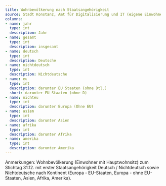 ```yaml
---
title: Wohnbevölkerung nach Staatsangehörigkeit
source: Stadt Konstanz, Amt für Digitalisierung und IT (eigene Einwohnerfortschreibung)
columns:
- name: jahr
  type: int
  description: Jahr
- name: gesamt
  type: int
  description: insgesamt
- name: deutsch
  type: int
  description: Deutsche
- name: nichtdeutsch
  type: int
  description: Nichtdeutsche
- name: eu
  type: int
  description: darunter EU Staaten (ohne Dtl.)
  short: darunter EU Staaten (ohne D)
- name: nichteu
  type: int
  description: darunter Europa (Ohne EU)
- name: asien
  type: int
  description: darunter Asien
- name: afrika
  type: int
  description: darunter Afrika
- name: amerika
  type: int
  description: darunter Amerika
---
```

Anmerkungen: Wohnbevölkerung (Einwohner mit Hauptwohnsitz) zum Stichtag 31.12. mit erster Staatsangehörigkeit Deutsch / Nichtdeutsch sowie Nichtdeutsche nach Kontinent (Europa - EU-Staaten, Europa - ohne EU-Staaten, Asien, Afrika, Amerika).
